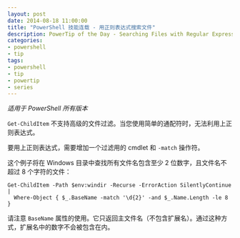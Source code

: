 ```yaml
---
layout: post
date: 2014-08-18 11:00:00
title: "PowerShell 技能连载 - 用正则表达式搜索文件"
description: PowerTip of the Day - Searching Files with Regular Expressions
categories:
- powershell
- tip
tags:
- powershell
- tip
- powertip
- series
---
```

_适用于 PowerShell 所有版本_

`Get-ChildItem` 不支持高级的文件过滤。当您使用简单的通配符时，无法利用上正则表达式。

要用上正则表达式，需要增加一个过滤用的 cmdlet 和 `-match` 操作符。

这个例子将在 Windows 目录中查找所有文件名包含至少 2 位数字，且文件名不超过 8 个字符的文件：

    Get-ChildItem -Path $env:windir -Recurse -ErrorAction SilentlyContinue |
      Where-Object { $_.BaseName -match '\d{2}' -and $_.Name.Length -le 8 }

请注意 `BaseName` 属性的使用。它只返回主文件名（不包含扩展名）。通过这种方式，扩展名中的数字不会被包含在内。

<!--本文国际来源：[Searching Files with Regular Expressions](http://community.idera.com/powershell/powertips/b/tips/posts/searching-files-with-regular-expressions)-->
